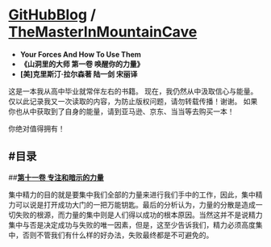 [**GitHubBlog**](https://github.com/bbxytl/bbxytl.github.com/blob/master/blog/README.md#home--githubblog) / [TheMasterInMountainCave](https://github.com/bbxytl/TheMasterInMountainCave#githubblog--themasterinmountaincave)
===
- **Your Forces And How To Use Them**
- **《山洞里的大师 第一卷 唤醒你的力量》**
- **[美]克里斯汀·拉尔森著 陆一剑 宋丽译**

这是一本我从高中毕业就常伴左右的书籍。
现在，我仍然从中汲取信心与能量。
仅以此记录我又一次读取的内容，为防止版权问题，请勿转载传播！谢谢。
如果你也从中获取到了自身的能量，请到亚马逊、京东、当当等去购买一本！

你绝对值得拥有！


#目录
---
##**[第十一卷 专注和暗示的力量](./book/第十一章：专注和暗示的力量.md#themasterinmountaincave)**

集中精力的目的就是要集中我们全部的力量来进行我们手中的工作，因此，集中精力可以说是打开成功大门的一把万能钥匙。最后的分析认为，力量的分散是造成一切失败的根源，而力量的集中则是人们得以成功的根本原因。当然这并不是说精力集中与否是决定成功与失败的唯一因素，但是，这至少告诉我们，精力必须高度集中，否则不管我们有什么样的好办法，失败最终都是不可避免的。
